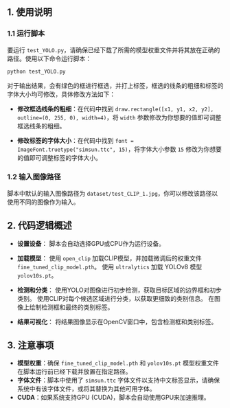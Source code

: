 ## 1. 使用说明

### 1.1 运行脚本

要运行 `test_YOLO.py`，请确保已经下载了所需的模型权重文件并将其放在正确的路径。使用以下命令运行脚本：

```bash
python test_YOLO.py
```
对于输出结果，会有绿色的框进行框选，并打上标签，框选的线条的粗细和标签的字体大小均可修改，具体修改方法如下：

- **修改框选线条的粗细**：在代码中找到 `draw.rectangle([x1, y1, x2, y2], outline=(0, 255, 0), width=4)`，将 `width` 参数修改为你想要的值即可调整框选线条的粗细。

- **修改标签的字体大小**：在代码中找到 `font = ImageFont.truetype("simsun.ttc", 15)`，将字体大小参数 `15` 修改为你想要的值即可调整标签的字体大小。

### 1.2 输入图像路径

脚本中默认的输入图像路径为 `dataset/test_CLIP_1.jpg`，你可以修改该路径以使用不同的图像作为输入。

## 2. 代码逻辑概述

- **设置设备**：
  脚本会自动选择GPU或CPU作为运行设备。

- **加载模型**：
  使用 `open_clip` 加载CLIP模型，并加载微调后的权重文件 `fine_tuned_clip_model.pth`。
  使用 `ultralytics` 加载 YOLOv8 模型 `yolov10s.pt`。

- **检测和分类**：
  使用YOLO对图像进行初步检测，获取目标区域的边界框和初步类别。
  使用CLIP对每个候选区域进行分类，以获取更细致的类别信息。
  在图像上绘制检测框和最终的类别标签。

- **结果可视化**：
  将结果图像显示在OpenCV窗口中，包含检测框和类别标签。

## 3. 注意事项

- **模型权重**：确保 `fine_tuned_clip_model.pth` 和 `yolov10s.pt` 模型权重文件在脚本运行前已经下载并放置在指定路径。
- **字体文件**：脚本中使用了 `simsun.ttc` 字体文件以支持中文标签显示，请确保系统中有该字体文件，或将其替换为其他可用字体。
- **CUDA**：如果系统支持GPU (CUDA)，脚本会自动使用GPU来加速推理。

